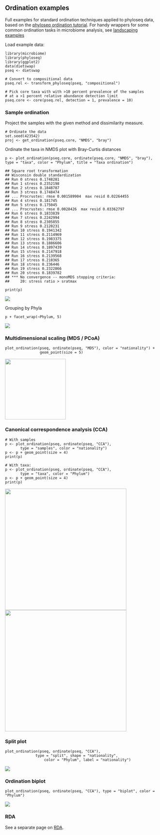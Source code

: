 <!--
  %\VignetteEngine{knitr::rmarkdown}
  %\VignetteIndexEntry{microbiome tutorial - ordination}
  %\usepackage[utf8]{inputenc}
  %\VignetteEncoding{UTF-8}  
-->
Ordination examples
-------------------

Full examples for standard ordination techniques applied to phyloseq
data, based on the [phyloseq ordination
tutorial](http://joey711.github.io/phyloseq/plot_ordination-examples.html).
For handy wrappers for some common ordination tasks in microbiome
analysis, see [landscaping examples](Landscaping.md)

Load example data:

    library(microbiome)
    library(phyloseq)
    library(ggplot2)
    data(dietswap)
    pseq <- dietswap

    # Convert to compositional data
    pseq.rel <- transform_phyloseq(pseq, "compositional")

    # Pick core taxa with with >10 percent prevalence of the samples
    # at a >1 percent relative abundance detection limit
    pseq.core <- core(pseq.rel, detection = 1, prevalence = 10)

### Sample ordination

Project the samples with the given method and dissimilarity measure.

    # Ordinate the data
    set.seed(423542)
    proj <- get_ordination(pseq.core, "NMDS", "bray")

Ordinate the taxa in NMDS plot with Bray-Curtis distances

    p <- plot_ordination(pseq.core, ordinate(pseq.core, "NMDS", "bray"), type = "taxa", color = "Phylum", title = "Taxa ordination")

    ## Square root transformation
    ## Wisconsin double standardization
    ## Run 0 stress 0.1748281 
    ## Run 1 stress 0.2352198 
    ## Run 2 stress 0.1848787 
    ## Run 3 stress 0.1748474 
    ## ... Procrustes: rmse 0.001589904  max resid 0.02264455 
    ## Run 4 stress 0.181745 
    ## Run 5 stress 0.175045 
    ## ... Procrustes: rmse 0.0028426  max resid 0.03362797 
    ## Run 6 stress 0.1833839 
    ## Run 7 stress 0.2242994 
    ## Run 8 stress 0.2305855 
    ## Run 9 stress 0.2120231 
    ## Run 10 stress 0.1941342 
    ## Run 11 stress 0.2114969 
    ## Run 12 stress 0.1983375 
    ## Run 13 stress 0.1886606 
    ## Run 14 stress 0.1897439 
    ## Run 15 stress 0.2147918 
    ## Run 16 stress 0.2139568 
    ## Run 17 stress 0.210365 
    ## Run 18 stress 0.236446 
    ## Run 19 stress 0.2322866 
    ## Run 20 stress 0.1839782 
    ## *** No convergence -- monoMDS stopping criteria:
    ##     20: stress ratio > sratmax

    print(p)

![](Ordination_files/figure-markdown_strict/ordination-pca-ordination21-1.png)

Grouping by Phyla

    p + facet_wrap(~Phylum, 5)

![](Ordination_files/figure-markdown_strict/ordination-pca-ordination22-1.png)

### Multidimensional scaling (MDS / PCoA)

    plot_ordination(pseq, ordinate(pseq, "MDS"), color = "nationality") +
                    geom_point(size = 5)

<img src="Ordination_files/figure-markdown_strict/ordination-ordinate23-1.png" width="200px" />

### Canonical correspondence analysis (CCA)

    # With samples
    p <- plot_ordination(pseq, ordinate(pseq, "CCA"),
           type = "samples", color = "nationality")
    p <- p + geom_point(size = 4)
    print(p)

    # With taxa:
    p <- plot_ordination(pseq, ordinate(pseq, "CCA"),
           type = "taxa", color = "Phylum")
    p <- p + geom_point(size = 4)
    print(p)

<img src="Ordination_files/figure-markdown_strict/ordination-ordinate24a-1.png" width="400px" /><img src="Ordination_files/figure-markdown_strict/ordination-ordinate24a-2.png" width="400px" />

### Split plot

    plot_ordination(pseq, ordinate(pseq, "CCA"),
                  type = "split", shape = "nationality", 
                      color = "Phylum", label = "nationality")

![](Ordination_files/figure-markdown_strict/ordination-ordinate25-1.png)

### Ordination biplot

    plot_ordination(pseq, ordinate(pseq, "CCA"), type = "biplot", color = "Phylum")

![](Ordination_files/figure-markdown_strict/ordination-ordinate26-1.png)

### RDA

See a separate page on [RDA](RDA.md).

